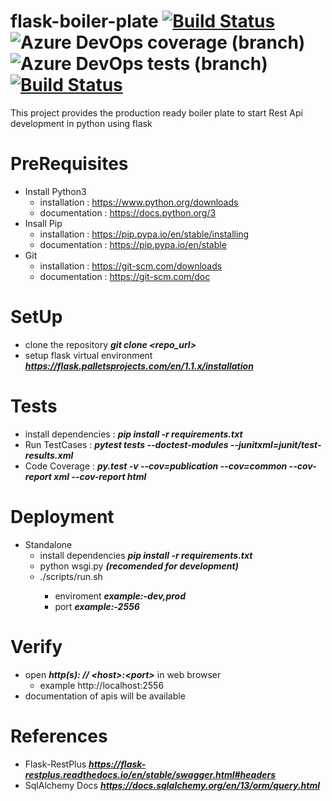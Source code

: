 # flask-boiler-plate   [![Build Status](https://travis-ci.org/chandra-prakash-reddy/flask-boiler-plate.svg?branch=master)](https://travis-ci.org/chandra-prakash-reddy/flask-boiler-plate) ![Azure DevOps coverage (branch)](https://img.shields.io/azure-devops/coverage/chandra-prakash-reddy/projects/8/master) ![Azure DevOps tests (branch)](https://img.shields.io/azure-devops/tests/chandra-prakash-reddy/projects/8/master) [![Build Status](https://dev.azure.com/chandra-prakash-reddy/projects/_apis/build/status/chandra-prakash-reddy.flask-boiler-plate?branchName=master)](https://dev.azure.com/chandra-prakash-reddy/projects/_build/latest?definitionId=8&branchName=master)
This project provides the production ready boiler plate  to start Rest Api development in python using flask


# PreRequisites # 
   * Install Python3
      * installation  : https://www.python.org/downloads
      * documentation : https://docs.python.org/3
   * Insall Pip
      * installation  : https://pip.pypa.io/en/stable/installing
      * documentation : https://pip.pypa.io/en/stable
   * Git 
      * installation  : https://git-scm.com/downloads
      * documentation : https://git-scm.com/doc 


# SetUp #
   * clone the repository  ***git clone <repo_url>***
   * setup flask virtual environment ***https://flask.palletsprojects.com/en/1.1.x/installation***


# Tests #
   * install dependencies :  ***pip install -r requirements.txt***
   * Run TestCases : ***pytest tests --doctest-modules --junitxml=junit/test-results.xml***
   * Code Coverage : ***py.test -v --cov=publication --cov=common --cov-report xml --cov-report html***


# Deployment #
   * Standalone
      * install dependencies  ***pip install -r requirements.txt***
      * python wsgi.py ***(recomended for development)***
      * ./scripts/run.sh <enviroment> <port>
         * enviroment ***example:-dev,prod***
         * port ***example:-2556***

  
# Verify #
   * open ***http(s): // <host\>:<port\>***  in web browser
       * example http://localhost:2556
   * documentation of apis will be available 
    
# References #
   * Flask-RestPlus ***https://flask-restplus.readthedocs.io/en/stable/swagger.html#headers***
   * SqlAlchemy Docs ***https://docs.sqlalchemy.org/en/13/orm/query.html***
